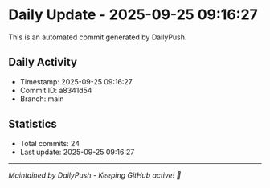 # Daily Update - 2025-09-25 09:16:27

This is an automated commit generated by DailyPush.

## Daily Activity
- Timestamp: 2025-09-25 09:16:27
- Commit ID: a8341d54
- Branch: main

## Statistics
- Total commits: 24
- Last update: 2025-09-25 09:16:27

---
*Maintained by DailyPush - Keeping GitHub active! 🚀*

